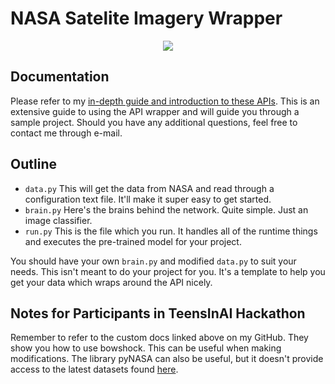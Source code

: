 # NASA Satelite Imagery Wrapper

<p align="center"> 
<img src="https://www.festisite.com/static/partylogo/img/logos/nasa.png">
</p>

## Documentation
Please refer to my [in-depth guide and introduction to these APIs](docs-tutorials/). This is an extensive guide to using the API wrapper and will guide you through a sample project. Should you have any additional questions, feel free to contact me through e-mail.

## Outline
* ``data.py`` This will get the data from NASA and read through a configuration text file. It'll make it super easy to get started.
* ``brain.py`` Here's the brains behind the network. Quite simple. Just an image classifier.
* ``run.py`` This is the file which you run. It handles all of the runtime things and executes the pre-trained model for your project.

You should have your own ``brain.py`` and modified ``data.py`` to suit your needs. This isn't meant to do your project for you. It's a template to help you get your data which wraps around the API nicely.

## Notes for Participants in TeensInAI Hackathon 
Remember to refer to the custom docs linked above on my GitHub. They show you how to use bowshock. This can be useful when making modifications. The library pyNASA can also be useful, but it doesn't provide access to the latest datasets found [here](https://data.nasa.gov/).
